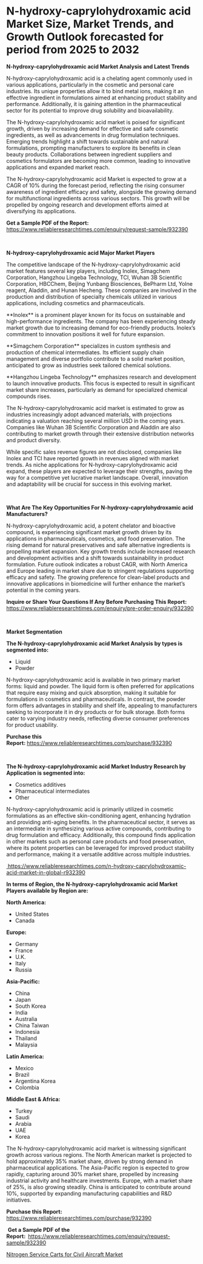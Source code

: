<p><h1>N-hydroxy-caprylohydroxamic acid Market Size, Market Trends, and Growth Outlook forecasted for period from 2025 to 2032</h1></p><p><strong>N-hydroxy-caprylohydroxamic acid Market Analysis and Latest Trends</strong></p>
<p><p>N-hydroxy-caprylohydroxamic acid is a chelating agent commonly used in various applications, particularly in the cosmetic and personal care industries. Its unique properties allow it to bind metal ions, making it an effective ingredient in formulations aimed at enhancing product stability and performance. Additionally, it is gaining attention in the pharmaceutical sector for its potential to improve drug solubility and bioavailability.</p><p>The N-hydroxy-caprylohydroxamic acid market is poised for significant growth, driven by increasing demand for effective and safe cosmetic ingredients, as well as advancements in drug formulation techniques. Emerging trends highlight a shift towards sustainable and natural formulations, prompting manufacturers to explore its benefits in clean beauty products. Collaborations between ingredient suppliers and cosmetics formulators are becoming more common, leading to innovative applications and expanded market reach. </p><p>The N-hydroxy-caprylohydroxamic acid Market is expected to grow at a CAGR of 10% during the forecast period, reflecting the rising consumer awareness of ingredient efficacy and safety, alongside the growing demand for multifunctional ingredients across various sectors. This growth will be propelled by ongoing research and development efforts aimed at diversifying its applications.</p></p>
<p><strong>Get a Sample PDF of the Report:&nbsp;</strong> <a href="https://www.reliableresearchtimes.com/enquiry/request-sample/932390?utm_campaign=3038&utm_medium=2&utm_source=Github&utm_content=ia&utm_term=21032025&utm_id=n-hydroxy-caprylohydroxamic-acid">https://www.reliableresearchtimes.com/enquiry/request-sample/932390</a></p>
<p>&nbsp;</p>
<p><strong>N-hydroxy-caprylohydroxamic acid Major Market Players</strong></p>
<p><p>The competitive landscape of the N-hydroxy-caprylohydroxamic acid market features several key players, including Inolex, Simagchem Corporation, Hangzhou Lingeba Technology, TCI, Wuhan 3B Scientific Corporation, HBCChem, Beijing Yunbang Biosciences, BePharm Ltd, Yolne reagent, Aladdin, and Hunan Hecheng. These companies are involved in the production and distribution of specialty chemicals utilized in various applications, including cosmetics and pharmaceuticals.</p><p>**Inolex** is a prominent player known for its focus on sustainable and high-performance ingredients. The company has been experiencing steady market growth due to increasing demand for eco-friendly products. Inolex’s commitment to innovation positions it well for future expansion.</p><p>**Simagchem Corporation** specializes in custom synthesis and production of chemical intermediates. Its efficient supply chain management and diverse portfolio contribute to a solid market position, anticipated to grow as industries seek tailored chemical solutions.</p><p>**Hangzhou Lingeba Technology** emphasizes research and development to launch innovative products. This focus is expected to result in significant market share increases, particularly as demand for specialized chemical compounds rises.</p><p>The N-hydroxy-caprylohydroxamic acid market is estimated to grow as industries increasingly adopt advanced materials, with projections indicating a valuation reaching several million USD in the coming years. Companies like Wuhan 3B Scientific Corporation and Aladdin are also contributing to market growth through their extensive distribution networks and product diversity.</p><p>While specific sales revenue figures are not disclosed, companies like Inolex and TCI have reported growth in revenues aligned with market trends. As niche applications for N-hydroxy-caprylohydroxamic acid expand, these players are expected to leverage their strengths, paving the way for a competitive yet lucrative market landscape. Overall, innovation and adaptability will be crucial for success in this evolving market.</p></p>
<p>&nbsp;</p>
<p><strong>What Are The Key Opportunities For N-hydroxy-caprylohydroxamic acid Manufacturers?</strong></p>
<p><p>N-hydroxy-caprylohydroxamic acid, a potent chelator and bioactive compound, is experiencing significant market growth driven by its applications in pharmaceuticals, cosmetics, and food preservation. The rising demand for natural preservatives and safe alternative ingredients is propelling market expansion. Key growth trends include increased research and development activities and a shift towards sustainability in product formulation. Future outlook indicates a robust CAGR, with North America and Europe leading in market share due to stringent regulations supporting efficacy and safety. The growing preference for clean-label products and innovative applications in biomedicine will further enhance the market’s potential in the coming years.</p></p>
<p><strong>Inquire or Share Your Questions If Any Before Purchasing This Report:</strong> <a href="https://www.reliableresearchtimes.com/enquiry/pre-order-enquiry/932390?utm_campaign=3038&utm_medium=2&utm_source=Github&utm_content=ia&utm_term=21032025&utm_id=n-hydroxy-caprylohydroxamic-acid">https://www.reliableresearchtimes.com/enquiry/pre-order-enquiry/932390</a></p>
<p>&nbsp;</p>
<p><strong>Market Segmentation</strong></p>
<p><strong>The N-hydroxy-caprylohydroxamic acid Market Analysis by types is segmented into:</strong></p>
<p><ul><li>Liquid</li><li>Powder</li></ul></p>
<p><p>N-hydroxy-caprylohydroxamic acid is available in two primary market forms: liquid and powder. The liquid form is often preferred for applications that require easy mixing and quick absorption, making it suitable for formulations in cosmetics and pharmaceuticals. In contrast, the powder form offers advantages in stability and shelf life, appealing to manufacturers seeking to incorporate it in dry products or for bulk storage. Both forms cater to varying industry needs, reflecting diverse consumer preferences for product usability.</p></p>
<p><strong>Purchase this Report:&nbsp;</strong><a href="https://www.reliableresearchtimes.com/purchase/932390?utm_campaign=3038&utm_medium=2&utm_source=Github&utm_content=ia&utm_term=21032025&utm_id=n-hydroxy-caprylohydroxamic-acid">https://www.reliableresearchtimes.com/purchase/932390</a></p>
<p>&nbsp;</p>
<p><strong>The N-hydroxy-caprylohydroxamic acid Market Industry Research by Application is segmented into:</strong></p>
<p><ul><li>Cosmetics additives</li><li>Pharmaceutical intermediates</li><li>Other</li></ul></p>
<p><p>N-hydroxy-caprylohydroxamic acid is primarily utilized in cosmetic formulations as an effective skin-conditioning agent, enhancing hydration and providing anti-aging benefits. In the pharmaceutical sector, it serves as an intermediate in synthesizing various active compounds, contributing to drug formulation and efficacy. Additionally, this compound finds application in other markets such as personal care products and food preservation, where its potent properties can be leveraged for improved product stability and performance, making it a versatile additive across multiple industries.</p></p>
<p><a href="https://www.reliableresearchtimes.com/n-hydroxy-caprylohydroxamic-acid-market-in-global-r932390?utm_campaign=3038&utm_medium=2&utm_source=Github&utm_content=ia&utm_term=21032025&utm_id=n-hydroxy-caprylohydroxamic-acid">&nbsp;https://www.reliableresearchtimes.com/n-hydroxy-caprylohydroxamic-acid-market-in-global-r932390</a></p>
<p><strong>In terms of Region, the N-hydroxy-caprylohydroxamic acid Market Players available by Region are:</strong></p>
<p>
    <p> <strong> North America: </strong>
        <ul>
            <li>United States</li>
            <li>Canada</li>
        </ul>
        </p> 
    <p> <strong> Europe: </strong>
        <ul>
            <li>Germany</li>
            <li>France</li>
            <li>U.K.</li>
            <li>Italy</li>
            <li>Russia</li>
        </ul>
        </p> 
    <p> <strong> Asia-Pacific: </strong>
        <ul>
            <li>China</li>
            <li>Japan</li>
            <li>South Korea</li>
            <li>India</li>
            <li>Australia</li>
            <li>China Taiwan</li>
            <li>Indonesia</li>
            <li>Thailand</li>
            <li>Malaysia</li>
        </ul>
        </p> 
    <p> <strong> Latin America: </strong>
        <ul>
            <li>Mexico</li>
            <li>Brazil</li>
            <li>Argentina Korea</li>
            <li>Colombia</li>
        </ul>
        </p> 
    <p> <strong> Middle East & Africa: </strong>
        <ul>
            <li>Turkey</li>
            <li>Saudi</li>
            <li>Arabia</li>
            <li>UAE</li>
            <li>Korea</li>
        </ul>
    </p>
    </p>
<p><p>The N-hydroxy-caprylohydroxamic acid market is witnessing significant growth across various regions. The North American market is projected to hold approximately 35% market share, driven by strong demand in pharmaceutical applications. The Asia-Pacific region is expected to grow rapidly, capturing around 30% market share, propelled by increasing industrial activity and healthcare investments. Europe, with a market share of 25%, is also growing steadily. China is anticipated to contribute around 10%, supported by expanding manufacturing capabilities and R&D initiatives.</p></p>
<p><strong>Purchase this Report: </strong><a href="https://www.reliableresearchtimes.com/purchase/932390?utm_campaign=3038&utm_medium=2&utm_source=Github&utm_content=ia&utm_term=21032025&utm_id=n-hydroxy-caprylohydroxamic-acid">https://www.reliableresearchtimes.com/purchase/932390</a></p>
<p>&nbsp;<strong>Get a Sample PDF of the Report:&nbsp;&nbsp;</strong><a href="https://www.reliableresearchtimes.com/enquiry/request-sample/932390?utm_campaign=3038&utm_medium=2&utm_source=Github&utm_content=ia&utm_term=21032025&utm_id=n-hydroxy-caprylohydroxamic-acid">https://www.reliableresearchtimes.com/enquiry/request-sample/932390</a></p>
<p><strong></strong></p>
<p><p><a href="https://github.com/voigttyagi/Market-Research-Report-List-1/blob/main/nitrogen-service-carts-for-civil-aircraft-market.md?utm_campaign=3038&utm_medium=2&utm_source=Github&utm_content=ia&utm_term=21032025&utm_id=n-hydroxy-caprylohydroxamic-acid">Nitrogen Service Carts for Civil Aircraft Market</a></p></p>